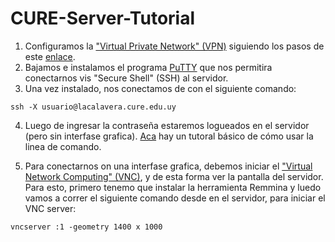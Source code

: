 # CURE-Server-Tutorial


1. Configuramos la ["Virtual Private Network" (VPN)](https://es.wikipedia.org/wiki/Red_privada_virtual) siguiendo los pasos de este [enlace](http://wiki.cure.edu.uy/index.php/Como_configurar_conexi%C3%B3n_VPN).
2. Bajamos e instalamos el programa [PuTTY](https://www.putty.org) que nos permitira conectarnos vis "Secure Shell" (SSH) al servidor.
3. Una vez instalado, nos conectamos de con el siguiente comando:

```
ssh -X usuario@lacalavera.cure.edu.uy
```
4. Luego de ingresar la contraseña estaremos logueados en el servidor (pero sin interfase grafica). [Aca](https://fortinux.gitbooks.io/humble_tips/content/usando_la_linea_de_comandos/) hay un tutoral básico de cómo usar la linea de comando.

5. Para conectarnos on una interfase grafica, debemos iniciar el ["Virtual Network Computing" (VNC)](https://es.wikipedia.org/wiki/VNC), y de esta forma ver la pantalla del servidor. Para esto, primero tenemo que instalar la herramienta Remmina y luedo vamos a correr el siguiente comando desde en el servidor, para iniciar el VNC server:
```
vncserver :1 -geometry 1400 x 1000
```


